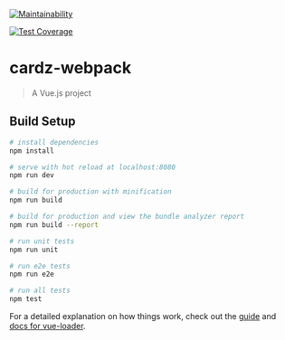 [![Maintainability](https://api.codeclimate.com/v1/badges/16b10def47d153885633/maintainability)](https://codeclimate.com/github/schnick3rs/cardz/maintainability)

[![Test Coverage](https://api.codeclimate.com/v1/badges/16b10def47d153885633/test_coverage)](https://codeclimate.com/github/codeclimate/codeclimate/test_coverage)

# cardz-webpack

> A Vue.js project

## Build Setup

``` bash
# install dependencies
npm install

# serve with hot reload at localhost:8080
npm run dev

# build for production with minification
npm run build

# build for production and view the bundle analyzer report
npm run build --report

# run unit tests
npm run unit

# run e2e tests
npm run e2e

# run all tests
npm test
```

For a detailed explanation on how things work, check out the [guide](http://vuejs-templates.github.io/webpack/) and [docs for vue-loader](http://vuejs.github.io/vue-loader).
